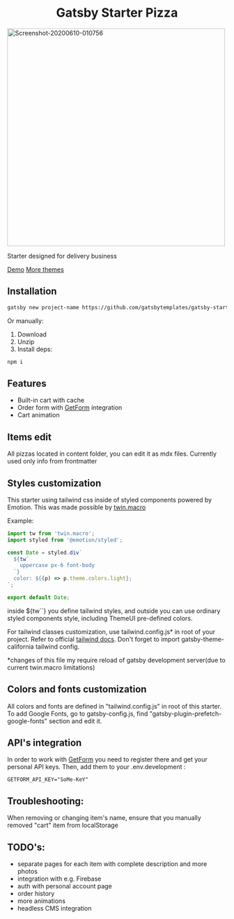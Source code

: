 <h1 align="center">
  Gatsby Starter Pizza
</h1>

<img src="https://i.ibb.co/y6G6SKT/Screenshot-20200610-010756.png" alt="Screenshot-20200610-010756" width="500px" />

Starter designed for delivery business

[Demo](https://pizza.gatsbytemplates.io/)
[More themes](https://gatsbytemplates.io/)
## Installation

```sh
gatsby new project-name https://github.com/gatsbytemplates/gatsby-starter-pizza.git
```

Or manually:

1. Download
2. Unzip
3. Install deps:
```sh
npm i
```


## Features

* Built-in cart with cache
* Order form with [GetForm](https://getform.io/) integration
* Cart animation

## Items edit

All pizzas located in content folder, you can edit it as mdx files. Currently used only info from frontmatter

## Styles customization

This starter using tailwind css inside of styled components powered by Emotion. This was made possible by [twin.macro](https://github.com/ben-rogerson/twin.macro)

Example:

```javascript
import tw from 'twin.macro';
import styled from '@emotion/styled';

const Date = styled.div`
  ${tw`
    uppercase px-6 font-body
  `}
  color: ${(p) => p.theme.colors.light};
`;

export default Date;
```

inside ${tw``} you define tailwind styles, and outside you can use ordinary styled components style, including ThemeUI pre-defined colors.

For tailwind classes customization, use tailwind.config.js* in root of your project. Refer to official [tailwind docs](https://tailwindcss.com/docs/configuration/). Don't forget to import gatsby-theme-california tailwind config. 

*changes of this file my require reload of gatsby development server(due to current twin.macro limitations)

## Colors and fonts customization

All colors and fonts are defined in "tailwind.config.js" in root of this starter. 
To add Google Fonts, go to gatsby-config.js, find "gatsby-plugin-prefetch-google-fonts" section and edit it.

## API's integration
In order to work with [GetForm](https://getform.io/) you need to register there and get your personal API keys. Then, add them to your .env.development :
```
GETFORM_API_KEY="SoMe-KeY"
```

## Troubleshooting:
When removing or changing item's name, ensure that you manually removed "cart" item from localStorage

## TODO's:
* separate pages for each item with complete description and more photos
* integration with e.g. Firebase
* auth with personal account page
* order history
* more animations
* headless CMS integration